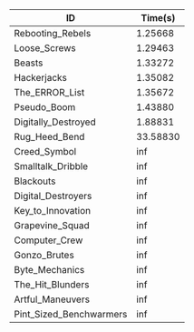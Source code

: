 |ID|Time(s)|
|-|-|
|Rebooting_Rebels|1.25668|
|Loose_Screws|1.29463|
|Beasts|1.33272|
|Hackerjacks|1.35082|
|The_ERROR_List|1.35672|
|Pseudo_Boom|1.43880|
|Digitally_Destroyed|1.88831|
|Rug_Heed_Bend|33.58830|
|Creed_Symbol|inf|
|Smalltalk_Dribble|inf|
|Blackouts|inf|
|Digital_Destroyers|inf|
|Key_to_Innovation|inf|
|Grapevine_Squad|inf|
|Computer_Crew|inf|
|Gonzo_Brutes|inf|
|Byte_Mechanics|inf|
|The_Hit_Blunders|inf|
|Artful_Maneuvers|inf|
|Pint_Sized_Benchwarmers|inf|
